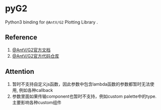 # pyG2
 Python3 binding for `@AntV/G2` Plotting Library .


## Reference

1. [@AntV/G2官方文档](https://g2.antv.antgroup.com/)
2. [@AntV/G2官方代码仓库](https://github.com/antvis/g2)

## Attention

1. 暂时不支持自定义js函数，因此参数中包含lambda函数的参数都暂时无法使用, 例如各种callback
2. 参数里面如果传输component也暂时不支持，例如custom palette中的type. 主要影响各种custom组件
